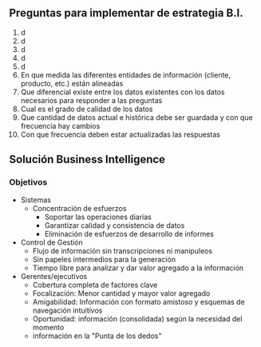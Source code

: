 ## Preguntas para implementar de estrategia B.I.

1. d
2. d
3. d
4. d
5. d
6. En que medida las diferentes entidades de información (cliente, producto, etc.) están alineadas
7. Que diferencial existe entre los datos existentes con los datos necesarios para responder a las preguntas
8. Cual es el grado de calidad de los datos
9. Que cantidad de datos actual e histórica debe ser guardada y con que frecuencia hay cambios
10. Con que frecuencia deben estar actualizadas las respuestas

## Solución Business Intelligence
### Objetivos

- Sistemas
	- Concentración de esfuerzos
		- Soportar las operaciones diarias
		- Garantizar calidad y consistencia de datos
		- Eliminación de esfuerzos de desarrollo de informes
- Control de Gestión
	- Flujo de información sin transcripciones ni manipuleos
	- Sin papeles intermedios para la generación
	- Tiempo libre para analizar y dar valor agregado a la información
- Gerentes/ejecutivos
	- Cobertura completa de factores clave
	- Focalización: Menor cantidad y mayor valor agregado
	- Amigabilidad: Información con formato amistoso y esquemas de navegación intuitivos
	- Oportunidad: información (consolidada) según la necesidad del momento
	- información en la "Punta de los dedos"